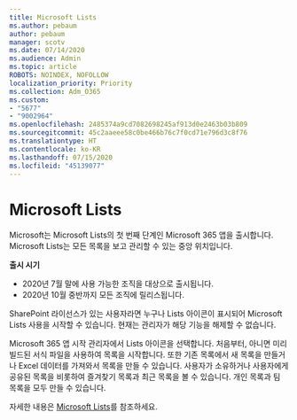 ```yaml
---
title: Microsoft Lists
ms.author: pebaum
author: pebaum
manager: scotv
ms.date: 07/14/2020
ms.audience: Admin
ms.topic: article
ROBOTS: NOINDEX, NOFOLLOW
localization_priority: Priority
ms.collection: Adm_O365
ms.custom:
- "5677"
- "9002964"
ms.openlocfilehash: 2485374a9cd7082698245af913d0e2463b03b809
ms.sourcegitcommit: 45c2aaeee58c0be466b76c7f0cd71e796d3c8f76
ms.translationtype: HT
ms.contentlocale: ko-KR
ms.lasthandoff: 07/15/2020
ms.locfileid: "45139077"
---
```

# <a name="microsoft-lists"></a>Microsoft Lists

Microsoft는 Microsoft Lists의 첫 번째 단계인 Microsoft 365 앱을 출시합니다. Microsoft Lists는 모든 목록을 보고 관리할 수 있는 중앙 위치입니다.  
  
**출시 시기**  

- 2020년 7월 말에 사용 가능한 조직을 대상으로 출시됩니다.
- 2020년 10월 중반까지 모든 조직에 릴리스됩니다.

SharePoint 라이선스가 있는 사용자라면 누구나 Lists 아이콘이 표시되어 Microsoft Lists 사용을 시작할 수 있습니다. 현재는 관리자가 해당 기능을 해제할 수 없습니다.
 
Microsoft 365 앱 시작 관리자에서 Lists 아이콘을 선택합니다. 처음부터, 아니면 미리 빌드된 서식 파일을 사용하여 목록을 시작합니다. 또한 기존 목록에서 새 목록을 만들거나 Excel 데이터를 가져와서 목록을 만들 수 있습니다. 사용자가 소유하거나 사용자에게 공유된 목록을 비롯하여 즐겨찾기 목록과 최근 목록을 볼 수 있습니다. 개인 목록과 팀 목록을 모두 만들 수 있습니다.  

자세한 내용은 [Microsoft Lists](https://aka.ms/microsoftlists)를 참조하세요.